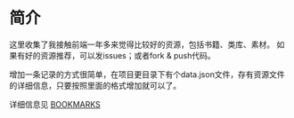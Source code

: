 # 简介
这里收集了我接触前端一年多来觉得比较好的资源，包括书籍、类库、素材。
如果有好的资源推荐，可以发issues；或者fork & push代码。

增加一条记录的方式很简单，在项目更目录下有个data.json文件，存有资源文件的详细信息，只要按照里面的格式增加就可以了。

详细信息见 [BOOKMARKS](http://yoghurts.github.io/project/MyFavorite)
